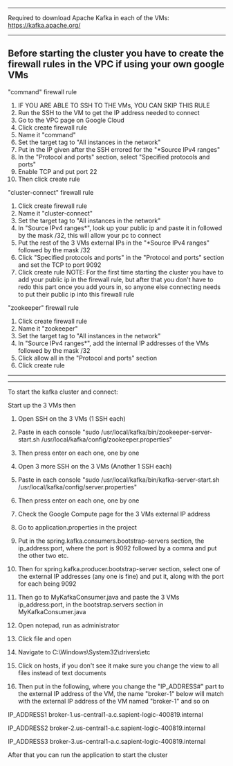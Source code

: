 ---------------------------------------------------------------------------------------------------------
Required to download Apache Kafka in each of the VMs:
https://kafka.apache.org/

---------------------------------------------------------------------------------------------------------
Before starting the cluster you have to create the firewall rules in the VPC if using your own google VMs
---------------------------------------------------------------------------------------------------------
"command" firewall rule
1. IF YOU ARE ABLE TO SSH TO THE VMs, YOU CAN SKIP THIS RULE
2. Run the SSH to the VM to get the IP address needed to connect
3. Go to the VPC page on Google Cloud
4. Click create firewall rule
5. Name it "command"
6. Set the target tag to "All instances in the network"
7. Put in the IP given after the SSH errored for the "*Source IPv4 ranges"
8. In the "Protocol and ports" section, select "Specified protocols and ports"
9. Enable TCP and put port 22
10. Then click create rule

"cluster-connect" firewall rule
1. Click create firewall rule
2. Name it "cluster-connect"
3. Set the target tag to "All instances in the network"
4. In "Source IPv4 ranges*", look up your public ip and paste it in followed by the mask /32, this will allow your pc to connect
5. Put the rest of the 3 VMs external IPs in the "*Source IPv4 ranges" followed by the mask /32
6. Click "Specified protocols and ports" in the "Protocol and ports" section and set the TCP to port 9092
7. Click create rule
NOTE: For the first time starting the cluster you have to add your public ip in the firewall rule,
but after that you don't have to redo this part once you add yours in, so anyone else connecting needs to put their
public ip into this firewall rule


"zookeeper" firewall rule
1. Click create firewall rule
2. Name it "zookeeper"
3. Set the target tag to "All instances in the network"
4. In "Source IPv4 ranges*", add the internal IP addresses of the VMs followed by the mask /32
5. Click allow all in the "Protocol and ports" section
6. Click create rule
---------------------------------------------------------------------------------------------------------
---------------------------------------------------------------------------------------------------------
To start the kafka cluster and connect:

Start up the 3 VMs then
1. Open SSH on the 3 VMs (1 SSH each)
2. Paste in each console
   "sudo /usr/local/kafka/bin/zookeeper-server-start.sh /usr/local/kafka/config/zookeeper.properties"
3. Then press enter on each one, one by one

4. Open 3 more SSH on the 3 VMs (Another 1 SSH each)
5. Paste in each console
   "sudo /usr/local/kafka/bin/kafka-server-start.sh /usr/local/kafka/config/server.properties"
6. Then press enter on each one, one by one

7. Check the Google Compute page for the 3 VMs external IP address
8. Go to application.properties in the project
9. Put in the spring.kafka.consumers.bootstrap-servers section, the ip_address:port, where the port is 9092
   followed by a comma and put the other two etc.
10. Then for spring.kafka.producer.bootstrap-server section, select one of the external IP addresses (any one is fine)
    and put it, along with the port for each being 9092
11. Then go to MyKafkaConsumer.java and paste the 3 VMs ip_address:port, in the bootstrap.servers section in
    MyKafkaConsumer.java

12. Open notepad, run as administrator
13. Click file and open
14. Navigate to C:\Windows\System32\drivers\etc
15. Click on hosts, if you don't see it make sure you change the view to all files instead of text documents
16. Then put in the following, where you change the "IP_ADDRESS#" part to the external IP address of the VM,
    the name "broker-1" below will match with the external IP address of the VM named "broker-1" and so on

IP_ADDRESS1 broker-1.us-central1-a.c.sapient-logic-400819.internal

IP_ADDRESS2 broker-2.us-central1-a.c.sapient-logic-400819.internal

IP_ADDRESS3 broker-3.us-central1-a.c.sapient-logic-400819.internal


After that you can run the application to start the cluster
